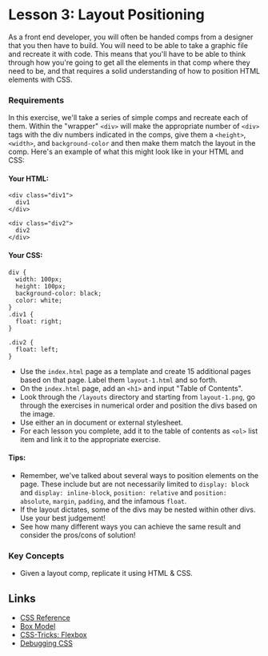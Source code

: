 # Lesson 3: Layout Positioning

As a front end developer, you will often be handed comps from a designer that you then have to build. You will need to be able to take a graphic file and recreate it with code. This means that you'll have to be able to think through how you're going to get all the elements in that comp where they need to be, and that requires a solid understanding of how to position HTML elements with CSS.

### Requirements

In this exercise, we'll take a series of simple comps and recreate each of them. Within the "wrapper" `<div>` will make the appropriate number of `<div>` tags with the div numbers indicated in the comps, give them a `<height>`, `<width>`, and `background-color` and then make them match the layout in the comp. Here's an example of what this might look like in your HTML and CSS:

#### Your HTML:

```
<div class="div1">
  div1
</div>

<div class="div2">
  div2
</div>
```

#### Your CSS:

```
div {
  width: 100px;
  height: 100px;
  background-color: black;
  color: white;
}
.div1 {
  float: right;
}

.div2 {
  float: left;
}
```

- Use the `index.html` page as a template and create 15 additional pages based on that page. Label them `layout-1.html` and so forth.
- On the `index.html` page, add an `<h1>` and input "Table of Contents".
- Look through the `/layouts` directory and starting from `layout-1.png`, go through the exercises in numerical order and position the divs based on the image.
- Use either an in document or external stylesheet.
- For each lesson you complete, add it to the table of contents as `<ol>` list item and link it to the appropriate exercise.

#### Tips:

- Remember, we've talked about several ways to position elements on the page. These include but are not necessarily limited to `display: block` and `display: inline-block`, `position: relative` and `position: absolute`, `margin`, `padding`, and the infamous `float`.
- If the layout dictates, some of the divs may be nested within other divs. Use your best judgement!
- See how many different ways you can achieve the same result and consider the pros/cons of solution!

### Key Concepts

- Given a layout comp, replicate it using HTML & CSS.

## Links

- [CSS Reference](https://developer.mozilla.org/en-US/docs/Web/CSS/Reference)
- [Box Model](https://developer.mozilla.org/en-US/docs/Learn/CSS/Introduction_to_CSS/Box_modelm)
- [CSS-Tricks: Flexbox](https://css-tricks.com/snippets/css/a-guide-to-flexbox/)
- [Debugging CSS](https://developer.mozilla.org/en-US/docs/Learn/CSS/Introduction_to_CSS/Debugging_CSS)
